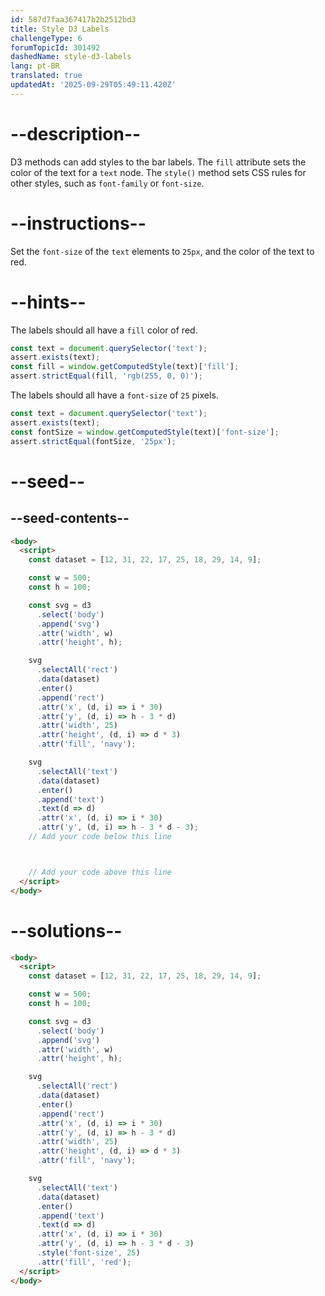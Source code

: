 ```yaml
---
id: 587d7faa367417b2b2512bd3
title: Style D3 Labels
challengeType: 6
forumTopicId: 301492
dashedName: style-d3-labels
lang: pt-BR
translated: true
updatedAt: '2025-09-29T05:49:11.420Z'
---
```


# --description--

D3 methods can add styles to the bar labels. The `fill` attribute sets the color of the text for a `text` node. The `style()` method sets CSS rules for other styles, such as `font-family` or `font-size`.

# --instructions--

Set the `font-size` of the `text` elements to `25px`, and the color of the text to red.

# --hints--

The labels should all have a `fill` color of red.

```js
const text = document.querySelector('text');
assert.exists(text); 
const fill = window.getComputedStyle(text)['fill'];
assert.strictEqual(fill, 'rgb(255, 0, 0)');
```

The labels should all have a `font-size` of `25` pixels.

```js
const text = document.querySelector('text');
assert.exists(text); 
const fontSize = window.getComputedStyle(text)['font-size'];
assert.strictEqual(fontSize, '25px');
```

# --seed--

## --seed-contents--

```html
<body>
  <script>
    const dataset = [12, 31, 22, 17, 25, 18, 29, 14, 9];

    const w = 500;
    const h = 100;

    const svg = d3
      .select('body')
      .append('svg')
      .attr('width', w)
      .attr('height', h);

    svg
      .selectAll('rect')
      .data(dataset)
      .enter()
      .append('rect')
      .attr('x', (d, i) => i * 30)
      .attr('y', (d, i) => h - 3 * d)
      .attr('width', 25)
      .attr('height', (d, i) => d * 3)
      .attr('fill', 'navy');

    svg
      .selectAll('text')
      .data(dataset)
      .enter()
      .append('text')
      .text(d => d)
      .attr('x', (d, i) => i * 30)
      .attr('y', (d, i) => h - 3 * d - 3);
    // Add your code below this line



    // Add your code above this line
  </script>
</body>
```

# --solutions--

```html
<body>
  <script>
    const dataset = [12, 31, 22, 17, 25, 18, 29, 14, 9];

    const w = 500;
    const h = 100;

    const svg = d3
      .select('body')
      .append('svg')
      .attr('width', w)
      .attr('height', h);

    svg
      .selectAll('rect')
      .data(dataset)
      .enter()
      .append('rect')
      .attr('x', (d, i) => i * 30)
      .attr('y', (d, i) => h - 3 * d)
      .attr('width', 25)
      .attr('height', (d, i) => d * 3)
      .attr('fill', 'navy');

    svg
      .selectAll('text')
      .data(dataset)
      .enter()
      .append('text')
      .text(d => d)
      .attr('x', (d, i) => i * 30)
      .attr('y', (d, i) => h - 3 * d - 3)
      .style('font-size', 25)
      .attr('fill', 'red');
  </script>
</body>
```
